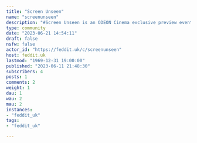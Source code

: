 ```yaml
---
title: "Screen Unseen" 
name: "screenunseen"
description: "#Screen Unseen is an ODEON Cinema exclusive preview event of films that haven't yet been released in the UK.You book in advance and pay £5 for a ticket in standard or premier (first come, first serve so book quick!), but can't be certain what film you're about to see until the curtains go up.Showings are random and can't be said when the next one is and only open to people over 15 (although the films being shown may be any BBFC rating from U to 15). After a showing is announced, ODEON release a series of clues leading up to the night of release. These clues are often cryptic, contrived, or otherwise misleading.ODEON claim that the films they select for Screen Unseen are all guaranteed to inspire conversation.In the event that you know what the next Screen Unseen is going to be (aren't you lucky), please refrain from commenting the title of the movie so that others don't get spoiled. If we wish to comment, simply post the trailer from YouTube or something similar. **So, go converse!**---**All films shown as part of Odeon's Screen and Scream Unseen promotional screenings are listed below:***Scream Unseen showings in italics***20th October 2014** | [Nightcrawler](https://www.reddit.com/r/screenunseen/comments/9fhsvd/nightcrawler/?#)**1st December 2014** | [Whiplash](https://www.reddit.com/r/screenunseen/comments/9kf00f/whiplash/)**19th January 2015** | [Selma](https://www.reddit.com/r/screenunseen/comments/ag7x50/selma/?)**16th February 2015** | It Follows**22nd June 2015** | Inside Out**24th Augst 2015** | Me and Earl and the Dying Girl**20th October 2015** | Black Mass**14th December 2015** | Room**4th January 2016** | The Revenant**18th January 2016** | The Big Short**7th March 2016** | [Disorder](https://www.reddit.com/r/screenunseen/comments/49f989/discussion_thread_disorder_march_7th_2016/)**29th March 2016** | Midnight Special**11th April 2016** | [Demolition](https://www.reddit.com/r/screenunseen/comments/4ecvgj/official_discussion_demolition_11th_april/)***20th April 2016*** *|* [*Green Room*](https://www.reddit.com/r/screenunseen/comments/4fpt98/official_disccusion_green_room_20th_april_scream/)**3rd May 2016** | Everybody Wants Some!***9th September 2016*** *|* [*Blair Witch*](https://www.reddit.com/r/screenunseen/comments/520323/blair_witch/)**19th September 2016** | [War On Everyone](https://www.reddit.com/r/screenunseen/comments/53nv3j/war_on_everyone/)**18th October 2016** | [I, Daniel Blake](https://www.reddit.com/r/screenunseen/comments/58aj4w/i_daniel_blake/)**31st October 2016** | [Arrival](https://www.reddit.com/r/screenunseen/comments/5buh9h/arrival/)**5th December 2016** | A Monster Calls**12th December 2016** | Manchester By The Sea**9th January 2017** | [Hidden Figures](https://www.reddit.com/r/screenunseen/comments/5n194m/hidden_figures/)***16th January 2017*** *|* [*Split*](https://www.reddit.com/r/screenunseen/comments/5oielh/split/)**23rd January 2017** | [Moonlight](https://www.reddit.com/r/screenunseen/comments/5pv859/moonlight/)**24th April 2017** | Mindhorn**19th June 2017** | [Baby Driver](https://www.reddit.com/r/screenunseen/comments/6k82eu/baby_driver/)**17th July 2017** | [The Big Sick](https://www.reddit.com/r/screenunseen/comments/6pb68l/the_big_sick/)**21st August 2017** | [Wind River](https://www.reddit.com/r/screenunseen/comments/6v66ub/wind_river/)**18th September 2017** | [The Ritual](https://www.reddit.com/r/screenunseen/comments/70ygfh/the_ritual/)**9th October 2017** | [The Death of Stalin](https://www.reddit.com/r/screenunseen/comments/75ca82/the_death_of_stalin/)**23rd October 2017** | [The Florida Project](https://www.reddit.com/r/screenunseen/comments/78azj2/the_florida_project/)**20th November 2017** | [Brigsby Bear](https://www.reddit.com/r/screenunseen/comments/7eclj9/brigsby_bear/)**11th December 2017** | [Three Billboards Outside Ebbing, Missouri](https://www.reddit.com/r/screenunseen/comments/7j5y8e/three_billboards_outside_ebbing_missouri/)**15th January 2018** | [The Shape Of Water](https://www.reddit.com/r/screenunseen/comments/7qnigj/the_shape_of_water/)**5th February 2018** | [I, Tonya](https://www.reddit.com/r/screenunseen/comments/7viuzm/i_tonya/)***19th March 2018*** *|* [*Ghost Stories*](https://www.reddit.com/r/screenunseen/comments/85nk6i/ghost_stories/)**3rd April 2018** | [Michael Inside](https://www.reddit.com/r/screenunseen/comments/89iz9l/michael_inside_ire/)***23rd April 2018*** *|* [*The Strangers: Prey at Night*](https://www.reddit.com/r/screenunseen/comments/8eevrw/the_strangers_prey_at_night/)***9th July 2018*** *|* [*The Secret of Marrowbone*](https://www.reddit.com/r/screenunseen/comments/8xgkra/scream_unseen_the_secret_of_marrowbone/)**28th August 2018** | [American Animals](https://www.reddit.com/r/screenunseen/comments/9b2z79/american_animals/)**17th September 2018** | [A Simple Favour](https://www.reddit.com/r/screenunseen/comments/9goex6/a_simple_favour//)**5th November 2018** | [The Old Man And The Gun](https://www.reddit.com/r/screenunseen/comments/9uhzs9/the_old_man_and_the_gun//)**26th November 2018** | [Sorry To Bother You](https://www.reddit.com/r/screenunseen/comments/a0o5a8/sorry_to_bother_you//)**10th December 2018** | [Beautiful Boy](https://www.reddit.com/r/screenunseen/comments/a50gmh/beautiful_boy/)**14th January 2019** | [Vice](https://www.reddit.com/r/screenunseen/comments/ag19x7/vice/)**28th January 2019** | [If Beale Streeet Could Talk](https://www.reddit.com/r/screenunseen/comments/aksuna/if_beale_street_could_talk/)**18th February 2019** | [Wild Rose](https://www.reddit.com/r/screenunseen/comments/aksuna/if_beale_street_could_talk/)**6th May 2019** | [Booksmart](https://www.reddit.com/r/screenunseen/comments/blhm0k/booksmart/)***2nd September 2019*** *|* [*Ready or Not*](https://www.reddit.com/r/screenunseen/comments/cyuw36/ready_or_not/)**30th September 2019** | A Bump Along the Way **(N.I. Only)****4th November 2019** | [Le Mans ‘66](https://www.reddit.com/r/screenunseen/comments/dromwy/le_mans_66/)**16th December 2019** | [Parasite](https://www.reddit.com/r/screenunseen/comments/ebmd7y/parasite/)**6th January 2020** | [Just Mercy](https://www.reddit.com/r/screenunseen/comments/el1t66/just_mercy/)***- **[Here's a link to a useful Letterboxd discussion about past and future Screen Unseens.](https://letterboxd.com/mattevenson/list/odeon-screen-unseen/)**- **[Also here is the #ODEONScreenUnseen hashtag used by ODEON on Twitter to announce showings and give clues.](https://twitter.com/hashtag/odeonscreenunseen?lang=en)*****"
type: community
date: "2023-06-21 14:54:11"
draft: false
nsfw: false
actor_id: "https://feddit.uk/c/screenunseen"
host: feddit.uk
lastmod: "1969-12-31 19:00:00"
published: "2023-06-11 21:48:30"
subscribers: 4
posts: 1
comments: 2
weight: 1
dau: 1
wau: 2
mau: 2
instances:
- "feddit_uk"
tags: 
- "feddit_uk"

---
```


